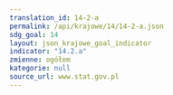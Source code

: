 ```yaml
---
translation_id: 14-2-a
permalink: /api/krajowe/14/14-2-a.json
sdg_goal: 14
layout: json_krajowe_goal_indicator
indicator: "14.2.a"
zmienne: ogółem
kategorie: null
source_url: www.stat.gov.pl
---
```

